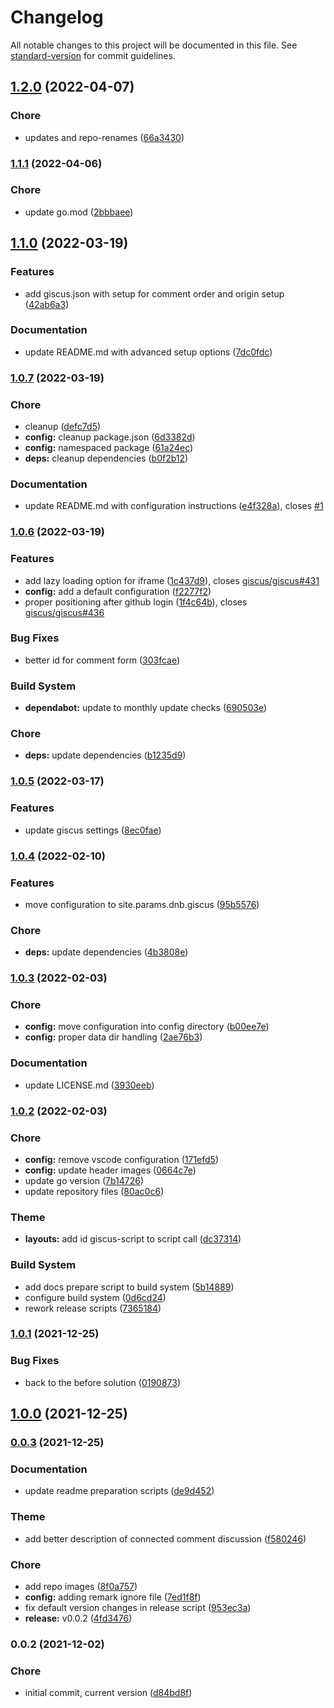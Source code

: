 # Changelog

All notable changes to this project will be documented in this file. See [standard-version](https://github.com/conventional-changelog/standard-version) for commit guidelines.

## [1.2.0](https://github.com/davidsneighbour/hugo-giscus/compare/v1.1.1...v1.2.0) (2022-04-07)


### Chore

* updates and repo-renames ([66a3430](https://github.com/davidsneighbour/hugo-giscus/commit/66a3430c0d25b62ef436d48722fa2670182fc0c0))

### [1.1.1](https://github.com/davidsneighbour/hugo-giscus/compare/v1.1.0...v1.1.1) (2022-04-06)


### Chore

* update go.mod ([2bbbaee](https://github.com/davidsneighbour/hugo-giscus/commit/2bbbaeedff3690d28ec0c54f42eb327a5c68a3d3))

## [1.1.0](https://github.com/davidsneighbour/hugo-giscus/compare/v1.0.7...v1.1.0) (2022-03-19)


### Features

* add giscus.json with setup for comment order and origin setup ([42ab6a3](https://github.com/davidsneighbour/hugo-giscus/commit/42ab6a38f21f1ccd83955673984c884ff31bac33))


### Documentation

* update README.md with advanced setup options ([7dc0fdc](https://github.com/davidsneighbour/hugo-giscus/commit/7dc0fdc4956d814162d1cc8ee5836e9e5ed107d0))

### [1.0.7](https://github.com/davidsneighbour/hugo-giscus/compare/v1.0.6...v1.0.7) (2022-03-19)


### Chore

* cleanup ([defc7d5](https://github.com/davidsneighbour/hugo-giscus/commit/defc7d5b689d03898a91edd76ee605a321310df6))
* **config:** cleanup package.json ([6d3382d](https://github.com/davidsneighbour/hugo-giscus/commit/6d3382d73fba2cf989c80b99e929f9b5bab6d589))
* **config:** namespaced package ([61a24ec](https://github.com/davidsneighbour/hugo-giscus/commit/61a24ec0628864057d5a808caa20428d1dd9c3fe))
* **deps:** cleanup dependencies ([b0f2b12](https://github.com/davidsneighbour/hugo-giscus/commit/b0f2b12c2bf446a164ed5645a945e7e8553cfc49))


### Documentation

* update README.md with configuration instructions ([e4f328a](https://github.com/davidsneighbour/hugo-giscus/commit/e4f328aa9ed5af4fa11a85c1d73e30525a255ae4)), closes [#1](https://github.com/davidsneighbour/hugo-giscus/issues/1)

### [1.0.6](https://github.com/davidsneighbour/hugo-giscus/compare/v1.0.5...v1.0.6) (2022-03-19)


### Features

* add lazy loading option for iframe ([1c437d9](https://github.com/davidsneighbour/hugo-giscus/commit/1c437d96f4f8dd06b104dbf331a4c594d74a07c5)), closes [giscus/giscus#431](https://github.com/giscus/giscus/issues/431)
* **config:** add a default configuration ([f2277f2](https://github.com/davidsneighbour/hugo-giscus/commit/f2277f2e299069005f9b094e4e45bd827d292087))
* proper positioning after github login ([1f4c64b](https://github.com/davidsneighbour/hugo-giscus/commit/1f4c64b5216df0d183299564a216ebae7f986156)), closes [giscus/giscus#436](https://github.com/giscus/giscus/issues/436)


### Bug Fixes

* better id for comment form ([303fcae](https://github.com/davidsneighbour/hugo-giscus/commit/303fcae933af3a2f8743d41b9ba9fa9c6055ec8e))


### Build System

* **dependabot:** update to monthly update checks ([690503e](https://github.com/davidsneighbour/hugo-giscus/commit/690503eee5dad8f4bffa4888e93b993859b21144))


### Chore

* **deps:** update dependencies ([b1235d9](https://github.com/davidsneighbour/hugo-giscus/commit/b1235d97ee14ae5f22a7e1bf291f17da0e47b663))

### [1.0.5](https://github.com/davidsneighbour/hugo-giscus/compare/v1.0.4...v1.0.5) (2022-03-17)


### Features

* update giscus settings ([8ec0fae](https://github.com/davidsneighbour/hugo-giscus/commit/8ec0fae616bae1e4e8c004a9bed5bb609fe22bf0))

### [1.0.4](https://github.com/davidsneighbour/hugo-giscus/compare/v1.0.3...v1.0.4) (2022-02-10)


### Features

* move configuration to site.params.dnb.giscus ([95b5576](https://github.com/davidsneighbour/hugo-giscus/commit/95b55768f6ea36cf4f789a6614e0e6f20f37fce4))


### Chore

* **deps:** update dependencies ([4b3808e](https://github.com/davidsneighbour/hugo-giscus/commit/4b3808e99cdc15adabaa63545db73ee53e6b86f6))

### [1.0.3](https://github.com/davidsneighbour/hugo-giscus/compare/v1.0.2...v1.0.3) (2022-02-03)


### Chore

* **config:** move configuration into config directory ([b00ee7e](https://github.com/davidsneighbour/hugo-giscus/commit/b00ee7ebb402f0cb9256e0b750fbc21d0d25c628))
* **config:** proper data dir handling ([2ae76b3](https://github.com/davidsneighbour/hugo-giscus/commit/2ae76b386f6b5e69aebdc1e4f2b9177d3a3ec0fe))


### Documentation

* update LICENSE.md ([3930eeb](https://github.com/davidsneighbour/hugo-giscus/commit/3930eeb2e4af3bab26d2d7a91c78de85c90297be))

### [1.0.2](https://github.com/davidsneighbour/hugo-giscus/compare/v1.0.1...v1.0.2) (2022-02-03)


### Chore

* **config:** remove vscode configuration ([171efd5](https://github.com/davidsneighbour/hugo-giscus/commit/171efd5fa8f0b10fe76358c76222a80ee2e6909d))
* **config:** update header images ([0664c7e](https://github.com/davidsneighbour/hugo-giscus/commit/0664c7ebdcbd6df949ff92c2d1346dd2ff106ee3))
* update go version ([7b14726](https://github.com/davidsneighbour/hugo-giscus/commit/7b147268815c5c79a4d583ec98d54939af22f43e))
* update repository files ([80ac0c6](https://github.com/davidsneighbour/hugo-giscus/commit/80ac0c65fc047388de3b9cc5d9ade6425dab8f2f))


### Theme

* **layouts:** add id giscus-script to script call ([dc37314](https://github.com/davidsneighbour/hugo-giscus/commit/dc3731465b41323d5895f20d79b98bb6b5d05100))


### Build System

* add docs prepare script to build system ([5b14889](https://github.com/davidsneighbour/hugo-giscus/commit/5b14889b04d59e01fd7478152d7102fd835c95ed))
* configure build system ([0d6cd24](https://github.com/davidsneighbour/hugo-giscus/commit/0d6cd241f1a2812aa6ef95e7dfd58b6d3d46bb3f))
* rework release scripts ([7365184](https://github.com/davidsneighbour/hugo-giscus/commit/73651845973aa24b0d1ab24d53da91a9e80fd2d1))

### [1.0.1](https://github.com/davidsneighbour/hugo-giscus/compare/v1.0.0...v1.0.1) (2021-12-25)


### Bug Fixes

* back to the before solution ([0190873](https://github.com/davidsneighbour/hugo-giscus/commit/0190873f8ae32371be46400bc07a404bac0510ff))

## [1.0.0](https://github.com/davidsneighbour/hugo-giscus/compare/v0.0.3...v1.0.0) (2021-12-25)

### [0.0.3](https://github.com/davidsneighbour/hugo-giscus/compare/v0.0.2...v0.0.3) (2021-12-25)


### Documentation

* update readme preparation scripts ([de9d452](https://github.com/davidsneighbour/hugo-giscus/commit/de9d452a2d70a8b0ffd8fe2dec520be5e6044f05))


### Theme

* add better description of connected comment discussion ([f580246](https://github.com/davidsneighbour/hugo-giscus/commit/f580246fee19ab852169510a06e8026d00860161))


### Chore

* add repo images ([8f0a757](https://github.com/davidsneighbour/hugo-giscus/commit/8f0a75742551d04dce39416c1f96cf2aaec849f0))
* **config:** adding remark ignore file ([7ed1f8f](https://github.com/davidsneighbour/hugo-giscus/commit/7ed1f8f2e4cbe7ad59b0130723b49c6495de4e22))
* fix default version changes in release script ([953ec3a](https://github.com/davidsneighbour/hugo-giscus/commit/953ec3aed208368b1493e3d2bc28e7fcbcfef49c))
* **release:** v0.0.2 ([4fd3476](https://github.com/davidsneighbour/hugo-giscus/commit/4fd3476b395336b4d054ff17886dc1fdccff9b11))

### 0.0.2 (2021-12-02)


### Chore

* initial commit, current version ([d84bd8f](https://github.com/davidsneighbour/hugo-giscus/commit/d84bd8fd7ca45bdbc386539e662d6bed60712520))
